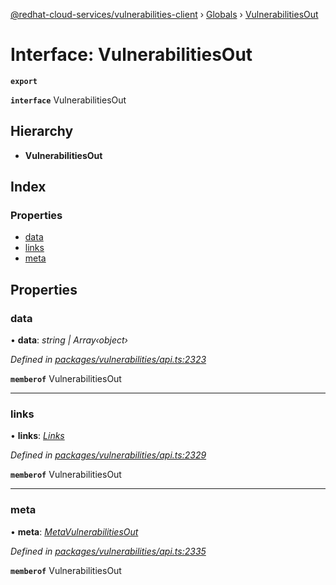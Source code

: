 [@redhat-cloud-services/vulnerabilities-client](../README.md) › [Globals](../globals.md) › [VulnerabilitiesOut](vulnerabilitiesout.md)

# Interface: VulnerabilitiesOut

**`export`** 

**`interface`** VulnerabilitiesOut

## Hierarchy

* **VulnerabilitiesOut**

## Index

### Properties

* [data](vulnerabilitiesout.md#data)
* [links](vulnerabilitiesout.md#links)
* [meta](vulnerabilitiesout.md#meta)

## Properties

###  data

• **data**: *string | Array‹object›*

*Defined in [packages/vulnerabilities/api.ts:2323](https://github.com/fhlavac/javascript-clients/blob/master/packages/vulnerabilities/api.ts#L2323)*

**`memberof`** VulnerabilitiesOut

___

###  links

• **links**: *[Links](links.md)*

*Defined in [packages/vulnerabilities/api.ts:2329](https://github.com/fhlavac/javascript-clients/blob/master/packages/vulnerabilities/api.ts#L2329)*

**`memberof`** VulnerabilitiesOut

___

###  meta

• **meta**: *[MetaVulnerabilitiesOut](metavulnerabilitiesout.md)*

*Defined in [packages/vulnerabilities/api.ts:2335](https://github.com/fhlavac/javascript-clients/blob/master/packages/vulnerabilities/api.ts#L2335)*

**`memberof`** VulnerabilitiesOut
